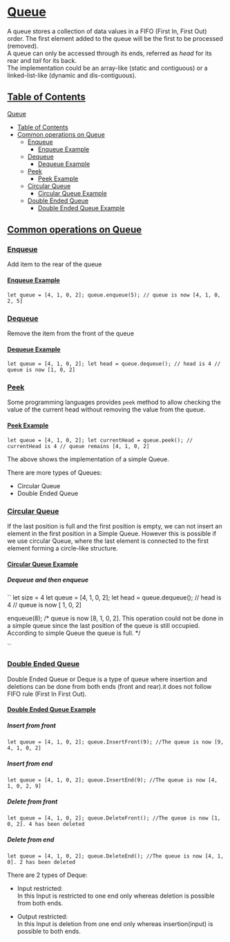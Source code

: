 # [Queue](#queue)
A queue stores a collection of data values in a FIFO (First In, First Out) order. The first element added to the queue will be the first to be processed (removed).\
A queue can only be accessed through its ends, referred as _head_ for its rear and _tail_ for its back.\
The implementation could be an array-like (static and contiguous) or a linked-list-like (dynamic and dis-contiguous).

## [Table of Contents](#table-of-contents)
[Queue](#queue)
- [Table of Contents](#table-of-contents)
- [Common operations on Queue](#common-operations-on-queue)
  - [Enqueue](#enqueue)
    - [Enqueue Example](#enqueue-example)
  - [Dequeue](#dequeue)
    - [Dequeue Example](#dequeue-example)
  - [Peek](#peek)
    - [Peek Example](#peek-example)
  - [Circular Queue](#circular-queue)
    - [Circular Queue Example](#circular-queue-example)
  - [Double Ended Queue](#double-ended-queue)
    - [Double Ended Queue Example](#double-ended-queue-example)

## [Common operations on Queue](#common-operations-on-queue)
### [Enqueue](#enqueue)
Add item to the rear of the queue
#### [Enqueue Example](#enqueue-example)
``
let queue = [4, 1, 0, 2];
queue.enqueue(5);
// queue is now [4, 1, 0, 2, 5]
``
### [Dequeue](#dequeue)
Remove the item from the front of the queue
#### [Dequeue Example](#dequeue-example)

``
let queue = [4, 1, 0, 2];
let head = queue.dequeue();
// head is 4
// queue is now [1, 0, 2]
``
### [Peek](#peek)
Some programming languages provides `peek` method to allow checking the value of the current head without removing the value from the queue.
#### [Peek Example](#peek-example)

``
let queue = [4, 1, 0, 2];
let currentHead = queue.peek();
// currentHead is 4
// queue remains [4, 1, 0, 2]
``

The above shows the implementation of a simple Queue.

There are more types of Queues: 
- Circular Queue
- Double Ended Queue

### [Circular Queue](#circular-queue)

If the last position is full and the first position is empty, we can not insert an element in the first position in a Simple Queue. However this is possible if we use circular Queue, where the last element is connected to the first element forming a circle-like structure.

#### [Circular Queue Example](#circular-queue-example)

##### Dequeue and then enqueue
``
let size = 4
let queue = [4, 1, 0, 2];
let head = queue.dequeue();
// head is 4
// queue is now [ 1, 0, 2]

enqueue(8);
/* queue is now [8, 1, 0, 2]. This operation could not be done in a simple queue since the last position of the queue is still occupied. According to simple Queue the queue is full. */

``

### [Double Ended Queue](#double-ended-queue)

Double Ended Queue or Deque is a type of queue where insertion and deletions can be done from both ends (front and rear).it does not follow FIFO rule (First In First Out).

#### [Double Ended Queue Example](#double-ended-queue-example)

##### Insert from front

``
let queue = [4, 1, 0, 2];
queue.InsertFront(9);
//The queue is now [9, 4, 1, 0, 2]
``
##### Insert from end

``
let queue = [4, 1, 0, 2];
queue.InsertEnd(9);
//The queue is now [4, 1, 0, 2, 9]
``
##### Delete from front

``
let queue = [4, 1, 0, 2];
queue.DeleteFront();
//The queue is now [1, 0, 2]. 4 has been deleted
``
##### Delete from end

``
let queue = [4, 1, 0, 2];
queue.DeleteEnd();
//The queue is now [4, 1, 0]. 2 has been deleted
``

There are 2 types of Deque:

* Input restricted:  
In this Input is restricted to one end only whereas deletion is possible from both ends.

* Output restricted:  
In this Input is deletion from one end only whereas insertion(input) is possible to both ends.

